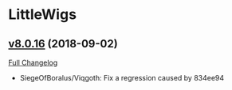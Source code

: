 # LittleWigs

## [v8.0.16](https://github.com/BigWigsMods/LittleWigs/tree/v8.0.16) (2018-09-02)
[Full Changelog](https://github.com/BigWigsMods/LittleWigs/compare/v8.0.15...v8.0.16)

- SiegeOfBoralus/Viqgoth: Fix a regression caused by 834ee94  